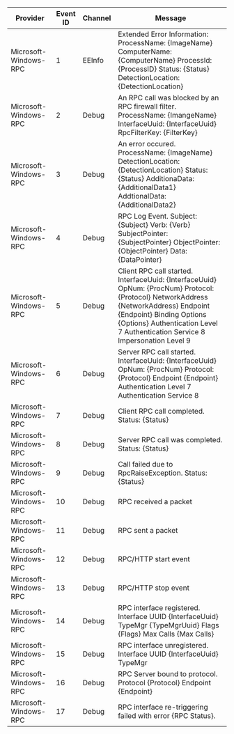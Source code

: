 Provider               |  Event ID  |  Channel  |  Message
-----------------------|------------|-----------|--------------------------------------------------------------------------------------------------------------------------------------------------------------------------------------------------------------------------------------------------------------------
Microsoft-Windows-RPC  |  1         |  EEInfo   |  Extended Error Information: 	ProcessName: 	{ImageName} 	ComputerName: 	{ComputerName} 	ProcessId: 	{ProcessID} 	Status: 	{Status} 	DetectionLocation: 	{DetectionLocation}
Microsoft-Windows-RPC  |  2         |  Debug    |  An RPC call was blocked by an RPC firewall filter. 	ProcessName: 	{ImangeName} 	InterfaceUuid: 	{InterfaceUuid} 	RpcFilterKey:	{FilterKey}
Microsoft-Windows-RPC  |  3         |  Debug    |  An error occured. 	ProcessName: 	{ImageName} 	DetectionLocation: 	{DetectionLocation} 	Status: 	{Status} 	AdditionaData: 	{AdditionalData1} 	AddtionalData: 	{AdditionalData2}
Microsoft-Windows-RPC  |  4         |  Debug    |  RPC Log Event. 	Subject: 	{Subject} 	Verb: 	{Verb} 	SubjectPointer: 	{SubjectPointer} 	ObjectPointer: 	{ObjectPointer} 	Data: 	{DataPointer}
Microsoft-Windows-RPC  |  5         |  Debug    |  Client RPC call started. 	InterfaceUuid: 	{InterfaceUuid} 	OpNum: 	{ProcNum} 	Protocol: 	{Protocol} 	NetworkAddress 	{NetworkAddress} 	Endpoint 	{Endpoint} 	Binding Options 	{Options} 	Authentication Level 	7 	Authentication Service 	8 Impersonation Level 	9
Microsoft-Windows-RPC  |  6         |  Debug    |  Server RPC call started. 	InterfaceUuid: 	{InterfaceUuid} 	OpNum: 	{ProcNum} 	Protocol: 	{Protocol} 	Endpoint 	{Endpoint} 	Authentication Level 	7 	Authentication Service 	8
Microsoft-Windows-RPC  |  7         |  Debug    |  Client RPC call completed. 	Status: 	{Status}
Microsoft-Windows-RPC  |  8         |  Debug    |  Server RPC call was completed. 	Status: 	{Status}
Microsoft-Windows-RPC  |  9         |  Debug    |  Call failed due to RpcRaiseException. 	Status: 	{Status}
Microsoft-Windows-RPC  |  10        |  Debug    |  RPC received a packet
Microsoft-Windows-RPC  |  11        |  Debug    |  RPC sent a packet
Microsoft-Windows-RPC  |  12        |  Debug    |  RPC/HTTP start event
Microsoft-Windows-RPC  |  13        |  Debug    |  RPC/HTTP stop event
Microsoft-Windows-RPC  |  14        |  Debug    |  RPC interface registered. 	Interface UUID {InterfaceUuid}	TypeMgr {TypeMgrUuid}	Flags {Flags}	Max Calls {Max Calls}
Microsoft-Windows-RPC  |  15        |  Debug    |  RPC interface unregistered. 	Interface UUID {InterfaceUuid}	TypeMgr
Microsoft-Windows-RPC  |  16        |  Debug    |  RPC Server bound to protocol. 	Protocol {Protocol}	Endpoint {Endpoint}
Microsoft-Windows-RPC  |  17        |  Debug    |  RPC interface re-triggering failed with error {RPC Status}.